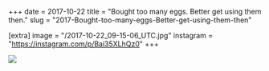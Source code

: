 +++
date = 2017-10-22
title = "Bought too many eggs. Better get using them then."
slug = "2017-Bought-too-many-eggs-Better-get-using-them-then"

[extra]
image = "/2017-10-22_09-15-06_UTC.jpg"
instagram = "https://instagram.com/p/Bai35XLhQz0"
+++

<img src="/2017-10-22_09-15-06_UTC.jpg" />
